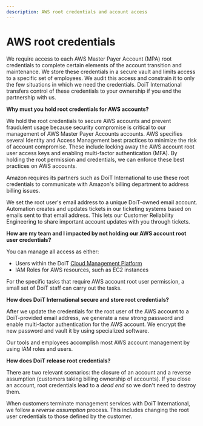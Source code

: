 ```yaml
---
description: AWS root credentials and account access
---
```


# AWS root credentials

We require access to each AWS Master Payer Account (MPA) root credentials to complete certain elements of the account transition and maintenance. We store these credentials in a secure vault and limits access to a specific set of employees. We audit this access and constrain it to only the few situations in which we need the credentials. DoiT International transfers control of these credentials to your ownership if you end the partnership with us.

**Why must you hold root credentials for AWS accounts?**

We hold the root credentials to secure AWS accounts and prevent fraudulent usage because security compromise is critical to our management of AWS Master Payer Accounts accounts. AWS specifies several Identity and Access Management best practices to minimize the risk of account compromise. These include locking away the AWS account root user access keys and enabling multi-factor authentication (MFA). By holding the root permission and credentials, we can enforce these best practices on AWS accounts.

Amazon requires its partners such as DoiT International to use these root credentials to communicate with Amazon's billing department to address billing issues.

We set the root user's email address to a unique DoiT-owned email account. Automation creates and updates tickets in our ticketing systems based on emails sent to that email address. This lets our Customer Reliability Engineering to share important account updates with you through tickets.

**How are my team and I impacted by not holding our AWS account root user credentials?**

You can manage all access as either:

- Users within the DoiT [Cloud Management Platform](https://app.doit-intl.com)
- IAM Roles for AWS resources, such as EC2 instances

For the specific tasks that require AWS account root user permission, a small set of DoiT staff can carry out the tasks.

**How does DoiT International secure and store root credentials?**

After we update the credentials for the root user of the AWS account to a DoiT-provided email address, we generate a new strong password and enable multi-factor authentication for the AWS account. We encrypt the new password and vault it by using specialized software.

Our tools and employees accomplish most AWS account management by using IAM roles and users.

**How does DoiT release root credentials?**

There are two relevant scenarios: the closure of an account and a reverse assumption (customers taking billing ownership of accounts). If you close an account, root credentials lead to a _dead end_ so we don't need to destroy them.

When customers terminate management services with DoiT International, we follow a _reverse assumption_ process. This includes changing the root user credentials to those defined by the customer.
